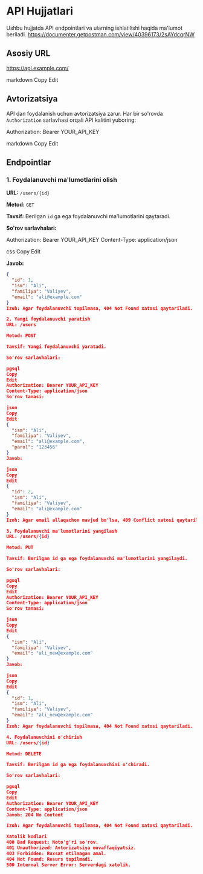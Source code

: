 # API Hujjatlari

Ushbu hujjatda API endpointlari va ularning ishlatilishi haqida ma'lumot beriladi.
https://documenter.getpostman.com/view/40396173/2sAYdcqrNW

## Asosiy URL

https://api.example.com/

markdown
Copy
Edit

## Avtorizatsiya

API dan foydalanish uchun avtorizatsiya zarur. Har bir so'rovda `Authorization` sarlavhasi orqali API kalitini yuboring:

Authorization: Bearer YOUR_API_KEY

markdown
Copy
Edit

## Endpointlar

### 1. Foydalanuvchi ma'lumotlarini olish

**URL:** `/users/{id}`

**Metod:** `GET`

**Tavsif:** Berilgan `id` ga ega foydalanuvchi ma'lumotlarini qaytaradi.

**So'rov sarlavhalari:**

Authorization: Bearer YOUR_API_KEY Content-Type: application/json

css
Copy
Edit

**Javob:**

```json
{
  "id": 1,
  "ism": "Ali",
  "familiya": "Valiyev",
  "email": "ali@example.com"
}
Izoh: Agar foydalanuvchi topilmasa, 404 Not Found xatosi qaytariladi.

2. Yangi foydalanuvchi yaratish
URL: /users

Metod: POST

Tavsif: Yangi foydalanuvchi yaratadi.

So'rov sarlavhalari:

pgsql
Copy
Edit
Authorization: Bearer YOUR_API_KEY
Content-Type: application/json
So'rov tanasi:

json
Copy
Edit
{
  "ism": "Ali",
  "familiya": "Valiyev",
  "email": "ali@example.com",
  "parol": "123456"
}
Javob:

json
Copy
Edit
{
  "id": 2,
  "ism": "Ali",
  "familiya": "Valiyev",
  "email": "ali@example.com"
}
Izoh: Agar email allaqachon mavjud bo'lsa, 409 Conflict xatosi qaytariladi.

3. Foydalanuvchi ma'lumotlarini yangilash
URL: /users/{id}

Metod: PUT

Tavsif: Berilgan id ga ega foydalanuvchi ma'lumotlarini yangilaydi.

So'rov sarlavhalari:

pgsql
Copy
Edit
Authorization: Bearer YOUR_API_KEY
Content-Type: application/json
So'rov tanasi:

json
Copy
Edit
{
  "ism": "Ali",
  "familiya": "Valiyev",
  "email": "ali_new@example.com"
}
Javob:

json
Copy
Edit
{
  "id": 1,
  "ism": "Ali",
  "familiya": "Valiyev",
  "email": "ali_new@example.com"
}
Izoh: Agar foydalanuvchi topilmasa, 404 Not Found xatosi qaytariladi.

4. Foydalanuvchini o'chirish
URL: /users/{id}

Metod: DELETE

Tavsif: Berilgan id ga ega foydalanuvchini o'chiradi.

So'rov sarlavhalari:

pgsql
Copy
Edit
Authorization: Bearer YOUR_API_KEY
Content-Type: application/json
Javob: 204 No Content

Izoh: Agar foydalanuvchi topilmasa, 404 Not Found xatosi qaytariladi.

Xatolik kodlari
400 Bad Request: Noto'g'ri so'rov.
401 Unauthorized: Avtorizatsiya muvaffaqiyatsiz.
403 Forbidden: Ruxsat etilmagan amal.
404 Not Found: Resurs topilmadi.
500 Internal Server Error: Serverdagi xatolik.
